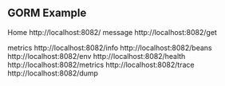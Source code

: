GORM Example
------------



Home 
http://localhost:8082/
message
http://localhost:8082/get

metrics
http://localhost:8082/info
http://localhost:8082/beans
http://localhost:8082/env
http://localhost:8082/health
http://localhost:8082/metrics
http://localhost:8082/trace
http://localhost:8082/dump
 
